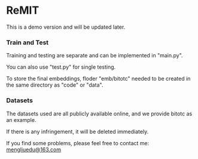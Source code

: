 # ReMIT

This is a demo version and will be updated later.

### Train and Test

Training and testing are separate and can be implemented in "main.py".

You can also use "test.py" for single testing.

To store the final embeddings, floder "emb/bitotc" needed to be created in the same directory as "code" or "data".

### Datasets

The datasets used are all publicly available online, and we provide bitotc as an example.

If there is any infringement, it will be deleted immediately.

If you find some problems, please feel free to contact me: mengliuedu@163.com
